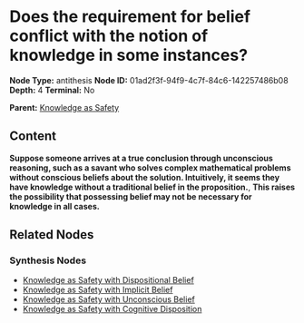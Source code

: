 # Does the requirement for belief conflict with the notion of knowledge in some instances?

**Node Type:** antithesis
**Node ID:** 01ad2f3f-94f9-4c7f-84c6-142257486b08
**Depth:** 4
**Terminal:** No

**Parent:** [Knowledge as Safety](knowledge-as-safety-synthesis-faa6057a-ebaa-4043-ba64-f52dcdcd1739.md)

## Content

**Suppose someone arrives at a true conclusion through unconscious reasoning, such as a savant who solves complex mathematical problems without conscious beliefs about the solution. Intuitively, it seems they have knowledge without a traditional belief in the proposition.**, **This raises the possibility that possessing belief may not be necessary for knowledge in all cases.**

## Related Nodes

### Synthesis Nodes

- [Knowledge as Safety with Dispositional Belief](knowledge-as-safety-with-dispositional-belief-synthesis-946bd8ca-df0e-413c-ac4c-7918eec72af1.md)
- [Knowledge as Safety with Implicit Belief](knowledge-as-safety-with-implicit-belief-synthesis-c71309fa-b475-4d1a-9850-ed17c40e888b.md)
- [Knowledge as Safety with Unconscious Belief](knowledge-as-safety-with-unconscious-belief-synthesis-6c3adf2a-b3d1-43e0-8f8f-61a64fb9c8b2.md)
- [Knowledge as Safety with Cognitive Disposition](knowledge-as-safety-with-cognitive-disposition-synthesis-3d52a0b4-66ad-4fcb-9b2d-a2da11a01081.md)
